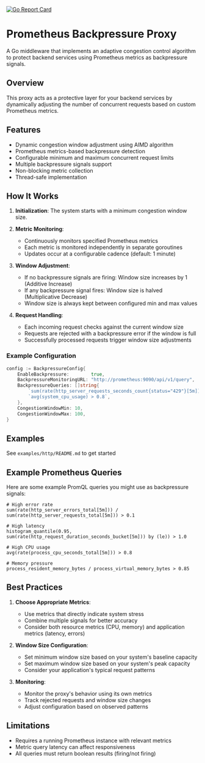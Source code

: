 [![Go Report Card][go-report-image]][go-report-url]

[go-report-image]: https://goreportcard.com/badge/github.com/kevindweb/throttle-proxy
[go-report-url]: https://goreportcard.com/report/github.com/kevindweb/throttle-proxy

# Prometheus Backpressure Proxy

A Go middleware that implements an adaptive congestion control algorithm to protect backend services using Prometheus metrics as backpressure signals.

## Overview

This proxy acts as a protective layer for your backend services by dynamically adjusting the number of concurrent requests based on custom Prometheus metrics.

## Features

- Dynamic congestion window adjustment using AIMD algorithm
- Prometheus metrics-based backpressure detection
- Configurable minimum and maximum concurrent request limits
- Multiple backpressure signals support
- Non-blocking metric collection
- Thread-safe implementation

## How It Works

1. **Initialization**: The system starts with a minimum congestion window size.

2. **Metric Monitoring**:

   - Continuously monitors specified Prometheus metrics
   - Each metric is monitored independently in separate goroutines
   - Updates occur at a configurable cadence (default: 1 minute)

3. **Window Adjustment**:

   - If no backpressure signals are firing: Window size increases by 1 (Additive Increase)
   - If any backpressure signal fires: Window size is halved (Multiplicative Decrease)
   - Window size is always kept between configured min and max values

4. **Request Handling**:
   - Each incoming request checks against the current window size
   - Requests are rejected with a backpressure error if the window is full
   - Successfully processed requests trigger window size adjustments

### Example Configuration

```go
config := BackpressureConfig{
    EnableBackpressure:        true,
    BackpressureMonitoringURL: "http://prometheus:9090/api/v1/query",
    BackpressureQueries: []string{
        `sum(rate(http_server_requests_seconds_count{status="429"}[5m])) > 0.5`,
        `avg(system_cpu_usage) > 0.8`,
    },
    CongestionWindowMin: 10,
    CongestionWindowMax: 100,
}
```

## Examples

See `examples/http/README.md` to get started

## Example Prometheus Queries

Here are some example PromQL queries you might use as backpressure signals:

```promql
# High error rate
sum(rate(http_server_errors_total[5m])) / sum(rate(http_server_requests_total[5m])) > 0.1

# High latency
histogram_quantile(0.95, sum(rate(http_request_duration_seconds_bucket[5m])) by (le)) > 1.0

# High CPU usage
avg(rate(process_cpu_seconds_total[5m])) > 0.8

# Memory pressure
process_resident_memory_bytes / process_virtual_memory_bytes > 0.85
```

## Best Practices

1. **Choose Appropriate Metrics**:

   - Use metrics that directly indicate system stress
   - Combine multiple signals for better accuracy
   - Consider both resource metrics (CPU, memory) and application metrics (latency, errors)

2. **Window Size Configuration**:

   - Set minimum window size based on your system's baseline capacity
   - Set maximum window size based on your system's peak capacity
   - Consider your application's typical request patterns

3. **Monitoring**:
   - Monitor the proxy's behavior using its own metrics
   - Track rejected requests and window size changes
   - Adjust configuration based on observed patterns

## Limitations

- Requires a running Prometheus instance with relevant metrics
- Metric query latency can affect responsiveness
- All queries must return boolean results (firing/not firing)
